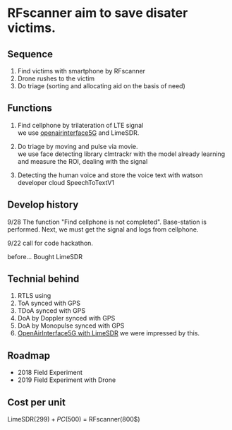 # RFscanner aim to save disater victims.

## Sequence
1. Find victims with smartphone by RFscanner
2. Drone rushes to the victim
3. Do triage (sorting and allocating aid on the basis of need) 

## Functions
1. Find cellphone by trilateration of LTE signal<br>
 we use [openairinterface5G](https://gitlab.eurecom.fr/oai/openairinterface5g) and LimeSDR.

2. Do triage by moving and pulse via movie.<br>
 we use face detecting library clmtrackr with the model already learning and measure the ROI, dealing with the signal

3. Detecting the human voice and store the voice text with watson developer cloud SpeechToTextV1 

## Develop history
9/28 The function "Find cellphone is not completed". Base-station is performed. Next, we must get the signal and logs from cellphone.

9/22 call for code hackathon.

before...  Bought LimeSDR 

## Technial behind
1. RTLS using
  1. ToA synced with GPS
  2. TDoA synced with GPS
  3. DoA by Doppler synced with GPS
  4. DoA by Monopulse synced with GPS
2. [OpenAirInterface5G with LimeSDR](https://plus.google.com/photos/photo/106790857831943452518/6294922314878237570)
  we were impressed by this.

## Roadmap
* 2018 Field Experiment
* 2019 Field Experiment with Drone
 
## Cost per unit
 LimeSDR(299$) + PC(500$) = RFscanner(800$)
